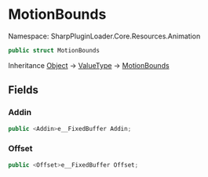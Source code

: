 # MotionBounds

Namespace: SharpPluginLoader.Core.Resources.Animation

```csharp
public struct MotionBounds
```

Inheritance [Object](https://docs.microsoft.com/en-us/dotnet/api/System.Object) → [ValueType](https://docs.microsoft.com/en-us/dotnet/api/System.ValueType) → [MotionBounds](./SharpPluginLoader.Core.Resources.Animation.MotionBounds.md)

## Fields

### **Addin**

```csharp
public <Addin>e__FixedBuffer Addin;
```

### **Offset**

```csharp
public <Offset>e__FixedBuffer Offset;
```
